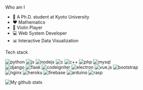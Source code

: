Who am I
- 📘 A Ph.D. student at Kyoto University 
- ❤️ Mathematics
- 🎻 Violin Player
- 💻 Web System Developer
- 📊 Interactive Data Visualization

Tech stack

![python](https://img.shields.io/badge/-Python-05122A?style=flat&logo=python)
![js](https://img.shields.io/badge/-JavaScript-05122A?style=flat&logo=javascript)
![nodejs](https://img.shields.io/badge/-Node.js-05122A?style=flat&logo=node.js)
![c](https://img.shields.io/badge/-C-05122A?style=flat&logo=C)
![c++](https://img.shields.io/badge/-C++-05122A?style=flat&logo=C%2B%2B)
![php](https://img.shields.io/badge/-php-05122A?style=flat&logo=php)
![mysql](https://img.shields.io/badge/-MySQL-05122A?style=flat&logo=mysql)
<br>
![django](https://img.shields.io/badge/-Django-05122A?style=flat&logo=django)
![flask](https://img.shields.io/badge/-Flask-05122A?style=flat&logo=flask)
![codeigniter](https://img.shields.io/badge/-Codeigniter-05122A?style=flat&logo=codeigniter)
![electron](https://img.shields.io/badge/-Electron-05122A?style=flat&logo=electron)
![vue.js](https://img.shields.io/badge/-Vue.js-05122A?style=flat&logo=vue.js)
![bootstrap](https://img.shields.io/badge/-Bootstrap-05122A?style=flat&logo=bootstrap)
      <br>
![nginx](https://img.shields.io/badge/-NGINX-05122A?style=flat&logo=nginx)
![heroku](https://img.shields.io/badge/-Heroku-05122A?style=flat&logo=heroku)
![firebase](https://img.shields.io/badge/-Firebase-05122A?style=flat&logo=firebase)
![arduino](https://img.shields.io/badge/-Arduino-05122A?style=flat&logo=arduino)
![rasp](https://img.shields.io/badge/-Raspberry%20Pi-05122A?style=flat&logo=raspberry%20pi)

![My github stats](https://github-readme-stats.vercel.app/api?username=andylee830914&count_private=true)
